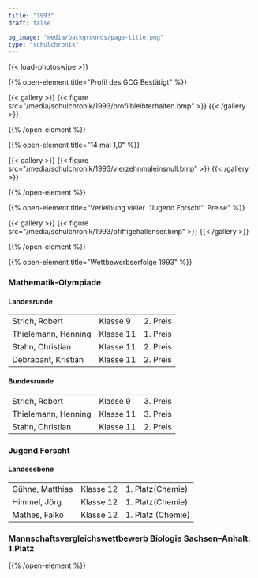 ```yaml
---
title: "1993"
draft: false

bg_image: "media/backgrounds/page-title.png"
type: "schulchronik"
---
```


{{< load-photoswipe >}}

{{% open-element title="Profil des GCG Bestätigt" %}}

{{< gallery >}}
  {{< figure src="/media/schulchronik/1993/profilbleibterhalten.bmp" >}}
{{< /gallery >}}

{{% /open-element %}}

{{% open-element title="14 mal 1,0" %}}

{{< gallery >}}
  {{< figure src="/media/schulchronik/1993/vierzehnmaleinsnull.bmp" >}}
{{< /gallery >}}

{{% /open-element %}}

{{% open-element title="Verleihung vieler ''Jugend Forscht'' Preise" %}}

{{< gallery >}}
  {{< figure src="/media/schulchronik/1993/pfiffigehallenser.bmp" >}}
{{< /gallery >}}

{{% /open-element %}}

{{% open-element title="Wettbewerbserfolge 1993" %}}

### Mathematik-Olympiade

#### Landesrunde

||||
|-|-|-|
|Strich, Robert|Klasse 9|2. Preis|
|Thielemann, Henning|Klasse 11|1. Preis|
|Stahn, Christian|Klasse 11|2. Preis|
|Debrabant, Kristian|Klasse 11|2. Preis|

#### Bundesrunde

||||
|-|-|-|
|Strich, Robert|Klasse 9|3. Preis|
|Thielemann, Henning|Klasse 11|3. Preis|
|Stahn, Christian|Klasse 11|2. Preis|

### Jugend Forscht

#### Landesebene

||||
|-|-|-|
|Gühne, Matthias|Klasse 12|1. Platz(Chemie)|
|Himmel, Jörg|Klasse 12|1. Platz(Chemie)|
|Mathes, Falko|Klasse 12|1. Platz (Chemie)|

### Mannschaftsvergleichswettbewerb Biologie Sachsen–Anhalt: 1.Platz

{{% /open-element %}}
